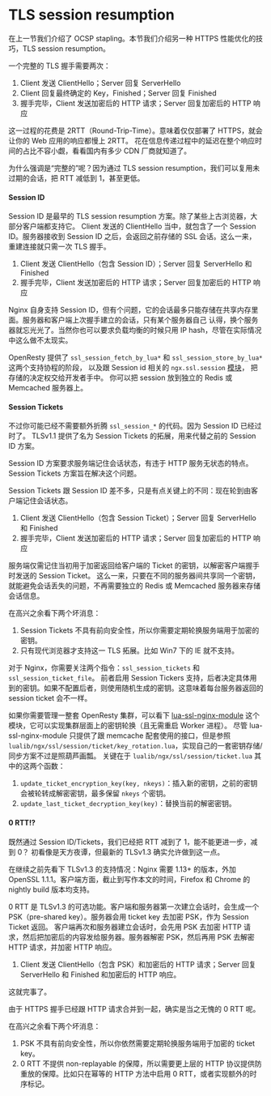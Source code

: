 # TLS session resumption

在上一节我们介绍了 OCSP stapling。本节我们介绍另一种 HTTPS 性能优化的技巧，TLS session resumption。

一个完整的 TLS 握手需要两次：
1. Client 发送 ClientHello；Server 回复 ServerHello
1. Client 回复最终确定的 Key，Finished；Server 回复 Finished
1. 握手完毕，Client 发送加密后的 HTTP 请求；Server 回复加密后的 HTTP 响应

这一过程的花费是 2RTT（Round-Trip-Time）。意味着仅仅部署了 HTTPS，就会让你的 Web 应用的响应都慢上 2RTT。
花在信息传递过程中的延迟在整个响应时间的占比不容小觑，看看国内有多少 CDN 厂商就知道了。

为什么强调是“完整的”呢？因为通过 TLS session resumption，我们可以复用未过期的会话，把 RTT 减低到 1，甚至更低。

#### Session ID

Session ID 是最早的 TLS session resumption 方案。除了某些上古浏览器，大部分客户端都支持它。
Client 发送的 ClientHello 当中，就包含了一个 Session ID。服务器接收到 Session ID 之后，会返回之前存储的 SSL 会话。这么一来，
重建连接就只需一次 TLS 握手。

1. Client 发送 ClientHello（包含 Session ID）；Server 回复 ServerHello 和 Finished
1. 握手完毕，Client 发送加密后的 HTTP 请求；Server 回复加密后的 HTTP 响应

Nginx 自身支持 Session ID，但有个问题，它的会话最多只能存储在共享内存里面。服务器和客户端上次握手建立的会话，只有某个服务器自己
认得，换个服务器就忘光光了。当然你也可以要求负载均衡的时候只用 IP hash，尽管在实际情况中这么做不太现实。

OpenResty 提供了 `ssl_session_fetch_by_lua*` 和 `ssl_session_store_by_lua*` 这两个支持协程的阶段，
以及跟 Session id 相关的 `ngx.ssl.session` [模块](https://github.com/openresty/lua-resty-core/blob/master/lib/ngx/ssl/session.md)，
把存储的决定权交给开发者手中。
你可以把 session 放到独立的 Redis 或 Memcached 服务器上。

#### Session Tickets

不过你可能已经不需要额外折腾 `ssl_session_*` 的代码。因为 Session ID 已经过时了。
TLSv1.1 提供了名为 Session Tickets 的拓展，用来代替之前的 Session ID 方案。

Session ID 方案要求服务端记住会话状态，有违于 HTTP 服务无状态的特点。Session Tickets 方案旨在解决这个问题。

Session Tickets 跟 Session ID 差不多，只是有点关键上的不同：现在轮到由客户端记住会话状态。

1. Client 发送 ClientHello（包含 Session Ticket）；Server 回复 ServerHello 和 Finished
1. 握手完毕，Client 发送加密后的 HTTP 请求；Server 回复加密后的 HTTP 响应

服务端仅需记住当初用于加密返回给客户端的 Ticket 的密钥，以解密客户端握手时发送的 Session Ticket。
这么一来，只要在不同的服务器间共享同一个密钥，就能避免会话丢失的问题，不再需要独立的 Redis 或 Memcached 服务器来存储会话信息。

在高兴之余看下两个坏消息：
1. Session Tickets 不具有前向安全性，所以你需要定期轮换服务端用于加密的密钥。
2. 只有现代浏览器才支持这一 TLS 拓展。比如 Win7 下的 IE 就不支持。

对于 Nginx，你需要关注两个指令：`ssl_session_tickets` 和 `ssl_session_ticket_file`。
前者启用 Session Tickers 支持，后者决定具体用到的密钥。如果不配置后者，则使用随机生成的密钥。这意味着每台服务器返回的 session ticket 会不一样。

如果你需要管理一整套 OpenResty 集群，可以看下 [lua-ssl-nginx-module](https://github.com/openresty/lua-ssl-nginx-module) 这个模块，它可以实现集群层面上的密钥轮换（且无需重启 Worker 进程）。
尽管 lua-ssl-nginx-module 只提供了跟 memcache 配套使用的接口，但是参照 `lualib/ngx/ssl/session/ticket/key_rotation.lua`，实现自己的一套密钥存储/同步方案不过是照葫芦画瓢。
关键在于 `lualib/ngx/ssl/session/ticket.lua` 其中的这两个函数：
1. `update_ticket_encryption_key(key, nkeys)`：插入新的密钥，之前的密钥会被轮转成解密密钥，最多保留 `nkeys` 个密钥。
1. `update_last_ticket_decryption_key(key)`：替换当前的解密密钥。

#### 0 RTT!?

既然通过 Session ID/Tickets，我们已经把 RTT 减到了 1，能不能更进一步，减到 0？
初看像是天方夜谭，但最新的 TLSv1.3 确实允许做到这一点。

在继续之前先看下 TLSv1.3 的支持情况：Nginx 需要 1.13+ 的版本，外加 OpenSSL 1.1.1。客户端方面，截止到写作本文的时间，Firefox 和 Chrome 的 nightly build 版本均支持。

0 RTT 是 TLSv1.3 的可选功能。客户端和服务器第一次建立会话时，会生成一个 PSK（pre-shared key）。服务器会用 ticket key 去加密 PSK，作为 Session Ticket 返回。
客户端再次和服务器建立会话时，会先用 PSK 去加密 HTTP 请求，然后把加密后的内容发给服务器。服务器解密 PSK，然后再用 PSK 去解密 HTTP 请求，并加密 HTTP 响应。

1. Client 发送 ClientHello（包含 PSK）和加密后的 HTTP 请求；Server 回复 ServerHello 和 Finished 和加密后的 HTTP 响应。

这就完事了。

由于 HTTPS 握手已经跟 HTTP 请求合并到一起，确实是当之无愧的 0 RTT 呢。

在高兴之余看下两个坏消息：
1. PSK 不具有前向安全性，所以你依然需要定期轮换服务端用于加密的 ticket key。
2. 0 RTT 不提供 non-replayable 的保障，所以需要更上层的 HTTP 协议提供防重放的保障。比如只在幂等的 HTTP 方法中启用 0 RTT，或者实现额外的时序标记。
